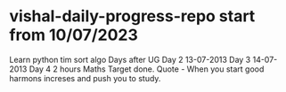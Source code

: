 # vishal-daily-progress-repo start from 10/07/2023 
Learn python tim sort algo
Days after UG
Day 2 
13-07-2013 Day 3 
14-07-2013 Day 4 2 hours Maths Target done. Quote - When you start good harmons increses and push you to study.
